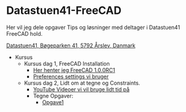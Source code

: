 # Datastuen41-FreeCAD

Her vil jeg dele opgaver Tips og løsninger med deltager i Datastuen41 FreeCAD hold.

[Datastuen41,
Bøgeparken 41,
5792 Årslev,
Danmark](https://maps.app.goo.gl/i1MGUUs6uD3a9bza9)

* Kursus
  * Kursus dag 1, FreeCAD Installation
    * [Her henter jeg FreeCAD 1.0.0RC1](https://github.com/FreeCAD/FreeCAD/releases/tag/1.0rc1)
    * [Preferences settings vi bruger](./Preferences.md)
  * Kursus dag 2, Lidt om at tegne og Constraints.
    * [YouTube Videoer vi vil bruge lidt tid på]()
    * Tegne Opgaver:
      * [Opgave1](./Opgaver/)
